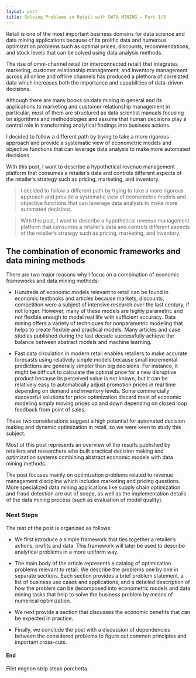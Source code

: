```yaml
---
layout: post
title: Solving Problems in Retail with DATA MINING – Part 1/3
---
```


Retail is one of the most important business domains for data science and data mining applications because of its prolific data and numerous optimization problems such as optimal prices, discounts, recommendations, and stock levels that can be solved using data analysis methods. 

The rise of omni-channel retail (or interconnected retail) that integrates marketing, customer relationship management, and inventory management across all online and offline channels has produced a plethora of correlated data which increases both the importance and capabilities of data-driven decisions.

Although there are many books on data mining in general and its applications to marketing and customer relationship management in particular, most of them are structured as data scientist manuals focusing on algorithms and methodologies and assume that human decisions play a central role in transforming analytical findings into business actions. 

I decided to follow a different path by trying to take a more rigorous approach and provide a systematic view of econometric models and objective functions that can leverage data analysis to make more automated decisions. 

With this post, I want to describe a hypothetical revenue management platform that consumes a retailer’s data and controls different aspects of the retailer’s strategy such as pricing, marketing, and inventory.

> I decided to follow a different path by trying to take a more rigorous approach and provide a systematic view of econometric models and objective functions that can leverage data analysis to make more automated decisions. 

> With this post, I want to describe a hypothetical revenue management platform that consumes a retailer’s data and controls different aspects of the retailer’s strategy such as pricing, marketing, and inventory.


## The combination of economic frameworks and data mining methods

There are two major reasons why I focus on a combination of economic frameworks and data mining methods:

* Hundreds of economic models relevant to retail can be found in economic textbooks and articles because markets, discounts, competition were a subject of intensive research over the last century, if not longer. However, many of these models are highly parametric and not flexible enough to model real life with sufficient accuracy. Data mining offers a variety of techniques for nonparametric modeling that helps to create flexible and practical models. Many articles and case studies published during the last decade successfully achieve the balance between abstract models and machine learning.

* Fast data circulation in modern retail enables retailers to make accurate forecasts using relatively simple models because small incremental predictions are generally simpler than big decisions. For instance, it might be difficult to calculate the optimal price for a new disruptive product because its perceived value is not known, but it can be relatively easy to automatically adjust promotion prices in real time depending on demand and inventory levels. Some commercially successful solutions for price optimization discard most of economic modeling simply moving prices up and down depending on closed loop feedback from point of sales.

These two considerations suggest a high potential for automated decision making and dynamic optimization in retail, so we were keen to study this subject.

Most of this post represents an overview of the results published by retailers and researchers who built practical decision making and optimization systems combining abstract economic models with data mining methods. 

The post focuses mainly on optimization problems related to revenue management discipline which includes marketing and pricing questions. More specialized data mining applications like supply chain optimization and fraud detection are out of scope, as well as the implementation details of the data mining process (such as evaluation of model quality).

### Next Steps

The rest of the post is organized as follows:

* We first introduce a simple framework that ties together a retailer’s actions, profits and data. This framework will later be used to describe analytical problems in a more uniform way.

* The main body of the article represents a catalog of optimization problems relevant to retail. We describe the problems one by one in separate sections. Each section provides a brief problem statement, a list of business use cases and applications, and a detailed description of how the problem can be decomposed into econometric models and data mining tasks that help to solve the business problem by means of numerical optimization.

* We next provide a section that discusses the economic benefits that can be expected in practice.

* Finally, we conclude the post with a discussion of dependencies between the considered problems to figure out common principles and important cross-cuts.

#### End

Filet mignon strip steak porchetta.
